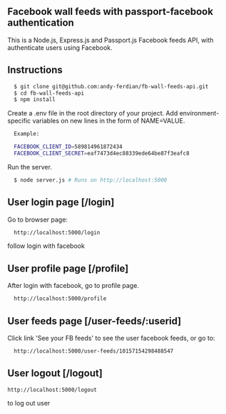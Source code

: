 ## Facebook wall feeds with passport-facebook authentication


This is a Node.js, Express.js and Passport.js Facebook feeds API, with authenticate users using Facebook.

## Instructions

```bash
  $ git clone git@github.com:andy-ferdian/fb-wall-feeds-api.git
  $ cd fb-wall-feeds-api
  $ npm install
```
Create a .env file in the root directory of your project. Add environment-specific variables on new lines in the form of NAME=VALUE.

```bash
  Example:

  FACEBOOK_CLIENT_ID=589814961872434
  FACEBOOK_CLIENT_SECRET=eaf7473d4ec88339ede64be87f3eafc8

```

Run the server.

```bash
  $ node server.js # Runs on http://localhost:5000
```

## User login page [/login]
Go to browser page:
```bash
  http://localhost:5000/login
```
follow login with facebook
## User  profile page [/profile]

After login with facebook, go to profile page.
```bash
  http://localhost:5000/profile
```
## User  feeds page [/user-feeds/:userid]
Click link 'See your FB feeds' to see the user facebook feeds, or go to:
```bash
  http://localhost:5000/user-feeds/10157154298488547
```
## User  logout [/logout]

  `http://localhost:5000/logout`

  to log out user
